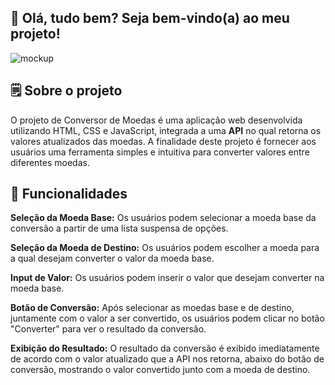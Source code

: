 <h2>👋 Olá, tudo bem? Seja bem-vindo(a) ao meu projeto!</h2>

![mockup](https://github.com/oinacioarthur/conversor-de-moedas/assets/126361040/0ed82369-fe42-42bc-9aad-d99db844190f) 

<h2>🗒️ Sobre o projeto</h2>
<p>O projeto de Conversor de Moedas é uma aplicação web desenvolvida utilizando HTML, CSS e JavaScript, integrada a uma <b>API</b> no qual retorna os valores atualizados das moedas. A finalidade deste projeto é fornecer aos usuários uma ferramenta simples e intuitiva para converter valores entre diferentes moedas.</p>

<h2>🧠 Funcionalidades</h2>
<p><b>Seleção da Moeda Base:</b> Os usuários podem selecionar a moeda base da conversão a partir de uma lista suspensa de opções.

<b>Seleção da Moeda de Destino:</b> Os usuários podem escolher a moeda para a qual desejam converter o valor da moeda base.

<b>Input de Valor:</b> Os usuários podem inserir o valor que desejam converter na moeda base.

<b>Botão de Conversão:</b> Após selecionar as moedas base e de destino, juntamente com o valor a ser convertido, os usuários podem clicar no botão "Converter" para ver o resultado da conversão.

<b>Exibição do Resultado:</b> O resultado da conversão é exibido imediatamente de acordo com o valor atualizado que a API nos retorna, abaixo do botão de conversão, mostrando o valor convertido junto com a moeda de destino. </p>
